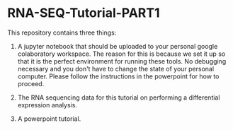 # RNA-SEQ-Tutorial-PART1

This repository contains three things:

1) A jupyter notebook that should be uploaded to your personal google colaboratory workspace. The reason for this is because we set it up so that it is the perfect environment for running these tools. No debugging necessary and you don't have to change the state of your personal computer. Please follow the instructions in the powerpoint for how to proceed.

2) The RNA sequencing data for this tutorial on performing a differential expression analysis.

3) A powerpoint tutorial.